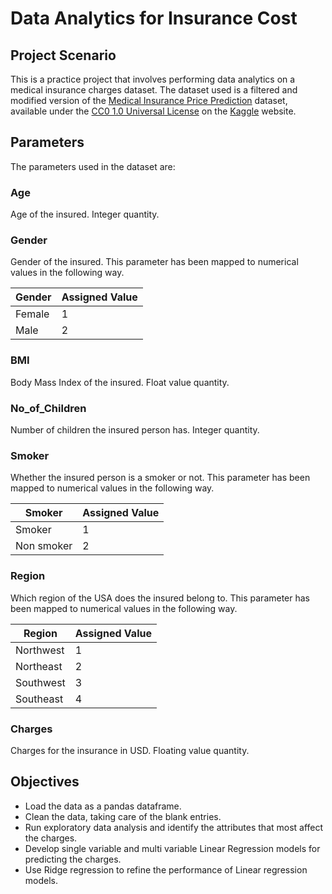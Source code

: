 # Data Analytics for Insurance Cost

## Project Scenario
This is a practice project that involves performing data analytics on a medical insurance charges dataset. The dataset used is a filtered and modified version of the [Medical Insurance Price Prediction](https://www.kaggle.com/datasets/harishkumardatalab/medical-insurance-price-prediction?resource=download) dataset, available under the [CC0 1.0 Universal License](https://creativecommons.org/publicdomain/zero/1.0/legalcode) on the [Kaggle](https://www.kaggle.com) website.

## Parameters
The parameters used in the dataset are:

### Age
Age of the insured. Integer quantity.

### Gender
Gender of the insured. This parameter has been mapped to numerical values in the following way.

|Gender|Assigned Value|
|------|--------------|
|Female|	    1       |
|Male	 |       2      |

### BMI
Body Mass Index of the insured. Float value quantity.

### No_of_Children
Number of children the insured person has. Integer quantity.

### Smoker
Whether the insured person is a smoker or not. This parameter has been mapped to numerical values in the following way.

|Smoker|	Assigned Value|
|------|--------------|
|Smoker|	1|
|Non smoker|	2|

### Region
Which region of the USA does the insured belong to. This parameter has been mapped to numerical values in the following way.

|Region|	Assigned Value|
|------|--------------|
|Northwest	|1|
|Northeast	|2|
|Southwest	|3|
|Southeast	|4|

### Charges
Charges for the insurance in USD. Floating value quantity.

## Objectives
- Load the data as a pandas dataframe.
- Clean the data, taking care of the blank entries.
- Run exploratory data analysis and identify the attributes that most affect the charges.
- Develop single variable and multi variable Linear Regression models for predicting the charges.
- Use Ridge regression to refine the performance of Linear regression models.
